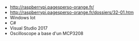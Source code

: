 - http://raspberrypi.pagesperso-orange.fr/
- http://raspberrypi.pagesperso-orange.fr/dossiers/32-01.htm
- Windows Iot
- C#
- Visual Studio 2017
- Oscilloscope a base d'un MCP3208
